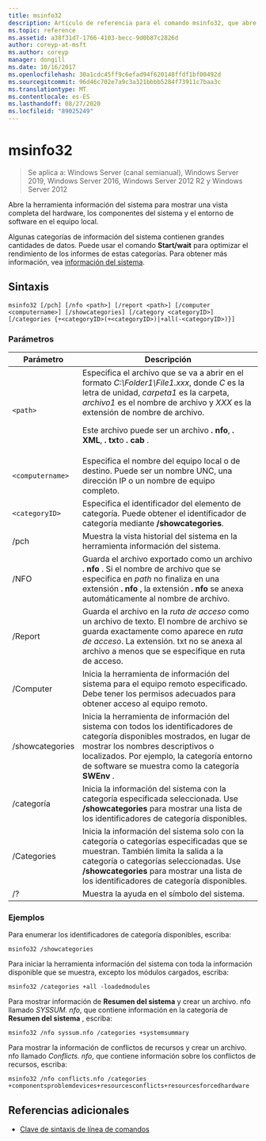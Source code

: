 ```yaml
---
title: msinfo32
description: Artículo de referencia para el comando msinfo32, que abre la herramienta de información del sistema para mostrar una vista completa del hardware, los componentes del sistema y el entorno de software en el equipo local.
ms.topic: reference
ms.assetid: a38f31d7-1766-4103-becc-9d0b87c2826d
author: coreyp-at-msft
ms.author: coreyp
manager: dongill
ms.date: 10/16/2017
ms.openlocfilehash: 30a1cdc45ff9c6efad94f620148ffdf1bf00492d
ms.sourcegitcommit: 96d46c702e7a9c3a321bbbb5284f73911c7baa3c
ms.translationtype: MT
ms.contentlocale: es-ES
ms.lasthandoff: 08/27/2020
ms.locfileid: "89025249"
---
```

# <a name="msinfo32"></a>msinfo32

> Se aplica a: Windows Server (canal semianual), Windows Server 2019, Windows Server 2016, Windows Server 2012 R2 y Windows Server 2012

Abre la herramienta información del sistema para mostrar una vista completa del hardware, los componentes del sistema y el entorno de software en el equipo local.

Algunas categorías de información del sistema contienen grandes cantidades de datos. Puede usar el comando **Start/wait** para optimizar el rendimiento de los informes de estas categorías. Para obtener más información, vea [información del sistema](/previous-versions/windows/it-pro/windows-server-2003/cc783305(v=ws.10)).

## <a name="syntax"></a>Sintaxis

```
msinfo32 [/pch] [/nfo <path>] [/report <path>] [/computer <computername>] [/showcategories] [/category <categoryID>] [/categories {+<categoryID>(+<categoryID>)|+all(-<categoryID>)}]
```

### <a name="parameters"></a>Parámetros

| Parámetro | Descripción |
| --------- | ----------- |
| `<path>` | Especifica el archivo que se va a abrir en el formato *C:\Folder1\File1.xxx*, donde *C* es la letra de unidad, *carpeta1* es la carpeta, *archivo1* es el nombre de archivo y *XXX* es la extensión de nombre de archivo.<p>Este archivo puede ser un archivo **. nfo**, **. XML**, **. txt**o **. cab** . |
| `<computername>` | Especifica el nombre del equipo local o de destino. Puede ser un nombre UNC, una dirección IP o un nombre de equipo completo. |
| `<categoryID>` | Especifica el identificador del elemento de categoría. Puede obtener el identificador de categoría mediante **/showcategories**. |
| /pch | Muestra la vista historial del sistema en la herramienta información del sistema. |
| /NFO | Guarda el archivo exportado como un archivo **. nfo** . Si el nombre de archivo que se especifica en *path* no finaliza en una extensión **. nfo** , la extensión **. nfo** se anexa automáticamente al nombre de archivo. |
| /Report | Guarda el archivo en la *ruta de acceso* como un archivo de texto. El nombre de archivo se guarda exactamente como aparece en *ruta de acceso*. La extensión. txt no se anexa al archivo a menos que se especifique en ruta de acceso. |
| /Computer | Inicia la herramienta de información del sistema para el equipo remoto especificado. Debe tener los permisos adecuados para obtener acceso al equipo remoto. |
| /showcategories | Inicia la herramienta de información del sistema con todos los identificadores de categoría disponibles mostrados, en lugar de mostrar los nombres descriptivos o localizados. Por ejemplo, la categoría entorno de software se muestra como la categoría **SWEnv** . |
| /categoría | Inicia la información del sistema con la categoría especificada seleccionada. Use **/showcategories** para mostrar una lista de los identificadores de categoría disponibles. |
| /Categories | Inicia la información del sistema solo con la categoría o categorías especificadas que se muestran. También limita la salida a la categoría o categorías seleccionadas. Use **/showcategories** para mostrar una lista de los identificadores de categoría disponibles. |
| /? | Muestra la ayuda en el símbolo del sistema. |

### <a name="examples"></a>Ejemplos

Para enumerar los identificadores de categoría disponibles, escriba:

```
msinfo32 /showcategories
```

Para iniciar la herramienta información del sistema con toda la información disponible que se muestra, excepto los módulos cargados, escriba:

```
msinfo32 /categories +all -loadedmodules
```

Para mostrar información de **Resumen del sistema** y crear un archivo. nfo llamado *SYSSUM. nfo*, que contiene información en la categoría de **Resumen del sistema** , escriba:

```
msinfo32 /nfo syssum.nfo /categories +systemsummary
```

Para mostrar la información de conflictos de recursos y crear un archivo. nfo llamado *Conflicts. nfo*, que contiene información sobre los conflictos de recursos, escriba:

```
msinfo32 /nfo conflicts.nfo /categories +componentsproblemdevices+resourcesconflicts+resourcesforcedhardware
```

## <a name="additional-references"></a>Referencias adicionales

- [Clave de sintaxis de línea de comandos](command-line-syntax-key.md)

